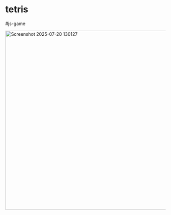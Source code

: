 # tetris
#js-game


<img width="788" height="561" alt="Screenshot 2025-07-20 130127" src="https://github.com/user-attachments/assets/2a954de8-f9d8-4831-9fa0-d3a490cf43fa" />

